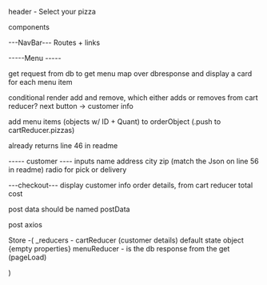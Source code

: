 
header - 
<text> Select your pizza <text>


components 

---NavBar---
Routes + links

-----Menu -----

get request from db to get menu
map over dbresponse and display a card for each menu item 

conditional render add and remove, which either adds or removes from cart reducer?
next button ->  customer info

add menu items (objects w/ ID + Quant) to orderObject (.push to cartReducer.pizzas)

already returns line 46 in readme

----- customer ----
inputs name address city zip (match the Json on line 56 in readme)
radio for pick or delivery 




---checkout---
display customer info
order details, from cart reducer
total cost

post data should be named postData

post axios 

Store -(
_reducers -
cartReducer (customer details) default state object {empty properties}
menuReducer - is the db response from the get (pageLoad)

)
